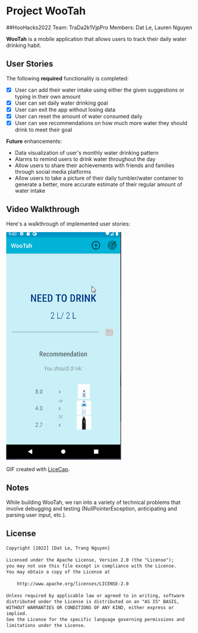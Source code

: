 # Project WooTah

##HooHacks2022 
Team: TraDa2k1VjpPro
Members: Dat Le, Lauren Nguyen

**WooTah** is a mobile application that allows users to track their daily water drinking habit.

## User Stories

The following **required** functionality is completed:

- [x] User can add their water intake using either the given suggestions or typing in their own amount
- [x] User can set daily water drinking goal
- [x] User can exit the app without losing data
- [x] User can reset the amount of water consumed daily
- [x] User can see recommendations on how much more water they should drink to meet their goal

**Future** enhancements:

- Data visualization of user's monthly water drinking pattern
- Alarms to remind users to drink water throughout the day
- Allow users to share their achievements with friends and families through social media platforms
- Allow users to take a picture of their daily tumbler/water container to generate a better, more accurate estimate of their regular amount of water intake

## Video Walkthrough

Here's a walkthrough of implemented user stories:

<img src='walkthrough.gif' title='Video Walkthrough' width='' alt='Video Walkthrough' />

GIF created with [LiceCap](http://www.cockos.com/licecap/).

## Notes

While building WooTah, we ran into a variety of technical problems that involve debugging and testing (NullPointerException, anticipating and parsing user input, etc.).

## License

    Copyright [2022] [Dat Le, Trang Nguyen]

    Licensed under the Apache License, Version 2.0 (the "License");
    you may not use this file except in compliance with the License.
    You may obtain a copy of the License at

        http://www.apache.org/licenses/LICENSE-2.0

    Unless required by applicable law or agreed to in writing, software
    distributed under the License is distributed on an "AS IS" BASIS,
    WITHOUT WARRANTIES OR CONDITIONS OF ANY KIND, either express or implied.
    See the License for the specific language governing permissions and
    limitations under the License.
